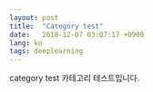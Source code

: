 ```yaml
---
layout: post
title:  "Category test"
date:   2018-12-07 03:07:17 +0900
lang: ko
tags: deeplearning
---
```

category test
카테고리 테스트입니다.
